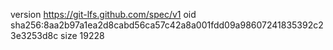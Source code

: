 version https://git-lfs.github.com/spec/v1
oid sha256:8aa2b97a1ea2d8cabd56ca57c42a8a001fdd09a98607241835392c23e3253d8c
size 19228
